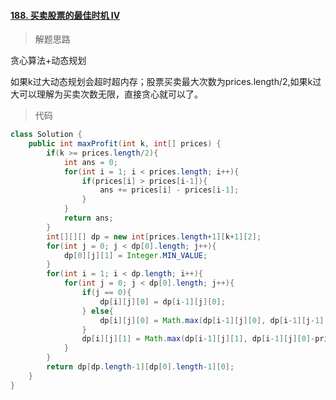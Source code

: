 #### [188. 买卖股票的最佳时机 IV](https://leetcode-cn.com/problems/best-time-to-buy-and-sell-stock-iv/)

> 解题思路

贪心算法+动态规划

如果k过大动态规划会超时超内存；股票买卖最大次数为prices.length/2,如果k过大可以理解为买卖次数无限，直接贪心就可以了。

> 代码

```java
class Solution {
    public int maxProfit(int k, int[] prices) {
        if(k >= prices.length/2){
            int ans = 0;
            for(int i = 1; i < prices.length; i++){
                if(prices[i] > prices[i-1]){
                    ans += prices[i] - prices[i-1];
                }
            }
            return ans;
        }
        int[][][] dp = new int[prices.length+1][k+1][2];
        for(int j = 0; j < dp[0].length; j++){
            dp[0][j][1] = Integer.MIN_VALUE;
        }
        for(int i = 1; i < dp.length; i++){
            for(int j = 0; j < dp[0].length; j++){
                if(j == 0){
                    dp[i][j][0] = dp[i-1][j][0];
                } else{
                    dp[i][j][0] = Math.max(dp[i-1][j][0], dp[i-1][j-1][1]+prices[i-1]);
                }
                dp[i][j][1] = Math.max(dp[i-1][j][1], dp[i-1][j][0]-prices[i-1]);
            }
        }
        return dp[dp.length-1][dp[0].length-1][0];
    }
}
```


